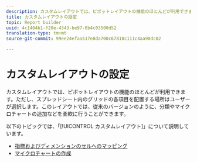 ```yaml
---
description: カスタムレイアウトでは、ピボットレイアウトの機能のほとんどが利用できます。ただし、スプレッドシート内のグリッドの各項目を配置する場所はユーザーが選択します。このレイアウトでは、従来のバージョンのように、分類やマイクロチャートの追加などを柔軟に行うことができます。
title: カスタムレイアウトの設定
topic: Report builder
uuid: 4c1404b1-f20e-4343-be97-0b4c03500d52
translation-type: tm+mt
source-git-commit: 99ee24efaa517e8da700c67818c111c4aa90dc02

---
```



# カスタムレイアウトの設定

カスタムレイアウトでは、ピボットレイアウトの機能のほとんどが利用できます。ただし、スプレッドシート内のグリッドの各項目を配置する場所はユーザーが選択します。このレイアウトでは、従来のバージョンのように、分類やマイクロチャートの追加などを柔軟に行うことができます。

以下のトピックでは、「[!UICONTROL カスタムレイアウト]」について説明しています。

* [指標およびディメンションのセルへのマッピング](/help/analyze/report-builder/layout/map-metrics-and-dimensions-to-cells.md)
* [マイクロチャートの作成](/help/analyze/report-builder/layout/t-create-a-microchart.md)
